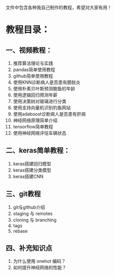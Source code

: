 文件中包含各种我自己制作的教程，希望对大家有用！

# 教程目录：

## 一、视频教程：
1. 推荐算法理论与实践
2. pandas简单使用教程
3. github简单使用教程
4. 使用KNN诊断病人是否患有膀胱炎
5. 使用朴素贝叶斯预测鲍鱼的年龄
6. 使用逻辑回归预测年薪
7. 使用决策树对玻璃进行分类
8. 使用支持向量机识别钓鱼网站
9. 使用adaboost诊断病人是否患有肝病
10. 神经网络原理简单介绍
11. tensorflow简单教程
12. 使用神经网络评估车辆状态

## 二、keras简单教程：
1. keras搭建回归模型
2. keras搭建分类模型
3. keras搭建CNN

## 三、git教程
1. git与github介绍
2. staging 与 remotes
3. cloning 与 branching
4. tags
5. rebase

## 四、补充知识点
1. 为什么使用 onehot 编码？
2. 如何提升神经网络的性能？
